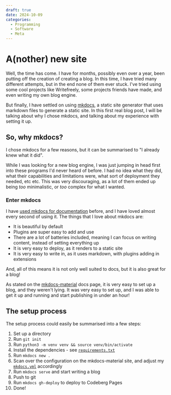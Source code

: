 ```yaml
---
draft: true
date: 2024-10-09
categories:
  - Programming
  - Software
  - Meta
---
```


# A(nother) new site

Well, the time has come. I have for months, possibly even over a year, been putting off the creation of creating a blog.
In this time, I have tried many different attempts, but in the end none of them ever stuck.
I've tried using some cool projects like Writefreely, some projects friends have made, and even writing my own blog engine.

But finally, I have settled on using [mkdocs](https://www.mkdocs.org/), a static site generator that uses markdown files to generate a static site.
In this first real blog post, I will be talking about why I chose mkdocs, and talking about my experience with setting it up.

<!-- more -->

## So, why mkdocs?

I chose mkdocs for a few reasons, but it can be summarised to "I already knew what it did".

While I was looking for a new blog engine, I was just jumping in head first into these programs I'd never heard of before.
I had no idea what they did, what their capabilities and limitations were, what sort of deployment they needed, etc etc.
This was very discouraging, as a lot of them ended up being *too* minimalistic, or *too* complex for what I wanted.

### Enter mkdocs

I have [used mkdocs for documentation](https://docs.nio-bot.dev) before, and I have loved almost every second of using it.
The things that I love about mkdocs are:

- It is beautiful by default
- Plugins are super easy to add and use
- There are a lot of batteries included, meaning I can focus on writing content, instead of setting everything up
- It is very easy to deploy, as it renders to a static site
- It is very easy to write in, as it uses markdown, with plugins adding in extensions

And, all of this means it is not only well suited to docs, but it is also great for a blog!

As stated on the [mkdocs-material](https://squidfunk.github.io/mkdocs-material/setup/setting-up-a-blog/) docs page, it is very easy to set up a blog,
and they weren't lying. It was very easy to set up, and I was able to get it up and running and start publishing in under an hour!

## The setup process

The setup process could easily be summarised into a few steps:

1. Set up a directory
2. Run `git init`
3. Run `python3 -m venv venv && source venv/bin/activate`
4. Install the dependencies - see [`requirements.txt`](https://codeberg.org/nexy7574/blog/src/branch/dev/requirements.txt)
5. Run `mkdocs new .`
6. Scan over the configuration on the mkdocs-material site, and adjust my [`mkdocs.yml`](https://codeberg.org/nexy7574/blog/src/branch/dev/mkdocs.yml) accordingly
7. Run `mkdocs serve` and start writing a blog
8. Push to git
9. Run `mkdocs gh-deploy` to deploy to Codeberg Pages
10. Done!
